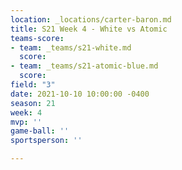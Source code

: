 ```yaml
---
location: _locations/carter-baron.md
title: S21 Week 4 - White vs Atomic
teams-score:
- team: _teams/s21-white.md
  score: 
- team: _teams/s21-atomic-blue.md
  score: 
field: "3"
date: 2021-10-10 10:00:00 -0400
season: 21
week: 4
mvp: ''
game-ball: ''
sportsperson: ''

---
```

